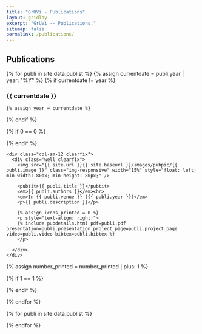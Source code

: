 ```yaml
---
title: "GrUVi - Publications"
layout: gridlay
excerpt: "GrUVi -- Publications."
sitemap: false
permalink: /publications/
---
```


## Publications
{% for publi in site.data.publist %}
  {% assign currentdate = publi.year | year: "%Y" %}
  {% if currentdate != year %}

  ### {{ currentdate }}
    {% assign year = currentdate %} 
  {% endif %}

  {% if 0 == 0 %}
  <div class="row">
  {% endif %}

    <div class="col-sm-12 clearfix">
      <div class="well clearfix">
        <img src="{{ site.url }}{{ site.baseurl }}/images/pubpic/{{ publi.image }}" class="img-responsive" width="15%" style="float: left; min-width: 80px; min-height: 80px;" />

        <pubtit>{{ publi.title }}</pubtit>
        <em>{{ publi.authors }}</em><br>
        <em>In {{ publi.venue }} ({{ publi.year }})</em>
        <p>{{ publi.description }}</p>

        {% assign icons_printed = 0 %}
        <p style="text-align: right;">
        {% include pubdetails.html pdf=publi.pdf presentation=publi.presentation project_page=publi.project_page video=publi.video bibtex=publi.bibtex %}
        </p>

      </div>
    </div>


  {% assign number_printed = number_printed | plus: 1 %}

  {% if 1 == 1 %}
  </div>
{% endif %}


{% endfor %}



{% for publi in site.data.publist %}


{% endfor %}



<p> &nbsp; </p>


